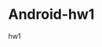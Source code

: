 # Android-hw1
hw1
<h1 style="font-size: 72px;
  background: -webkit-linear-gradient(#eee, #333);
  -webkit-background-clip: text;
  -webkit-text-fill-color: transparent;>
Alex Dushevski - Tehheavy - 313313983
</h1>
<br/>
<h1>
Sergey Dushevski - sergeydus - 313313991
</h1>
<br/>
<h1>
  Roi 203116694
</h1>
<br/>
<h1>
Ron
</h1>




AActivity-Alex
MainActivity-Sergey
RActivity-ron

